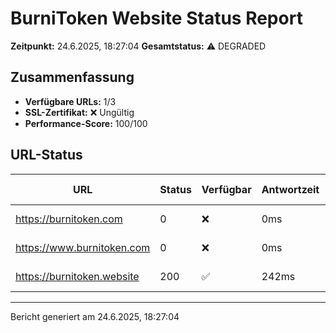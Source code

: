 # BurniToken Website Status Report

**Zeitpunkt:** 24.6.2025, 18:27:04
**Gesamtstatus:** ⚠️ DEGRADED

## Zusammenfassung

- **Verfügbare URLs:** 1/3
- **SSL-Zertifikat:** ❌ Ungültig
- **Performance-Score:** 100/100

## URL-Status

| URL | Status | Verfügbar | Antwortzeit | Letzte Prüfung |
| --- | ------ | --------- | ----------- | -------------- |
| https://burnitoken.com | 0 | ❌ | 0ms | 24.6.2025, 18:27:03 |
| https://www.burnitoken.com | 0 | ❌ | 0ms | 24.6.2025, 18:27:03 |
| https://burnitoken.website | 200 | ✅ | 242ms | 24.6.2025, 18:27:04 |

---

Bericht generiert am 24.6.2025, 18:27:04
